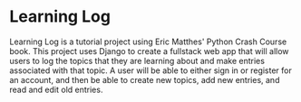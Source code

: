 # Learning Log
Learning Log is a tutorial project using Eric Matthes' Python Crash Course book.
This project uses Django to create a fullstack web app that will allow users to
log the topics that they are learning about and make entries associated with
that topic. A user will be able to either sign in or register for an account,
and then be able to create new topics, add new entries, and read and edit old
entries.